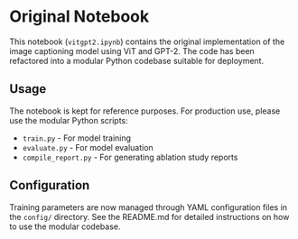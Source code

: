 # Original Notebook

This notebook (`vitgpt2.ipynb`) contains the original implementation of the image captioning model using ViT and GPT-2. The code has been refactored into a modular Python codebase suitable for deployment.

## Usage

The notebook is kept for reference purposes. For production use, please use the modular Python scripts:

- `train.py` - For model training
- `evaluate.py` - For model evaluation
- `compile_report.py` - For generating ablation study reports

## Configuration

Training parameters are now managed through YAML configuration files in the `config/` directory.
See the README.md for detailed instructions on how to use the modular codebase.
